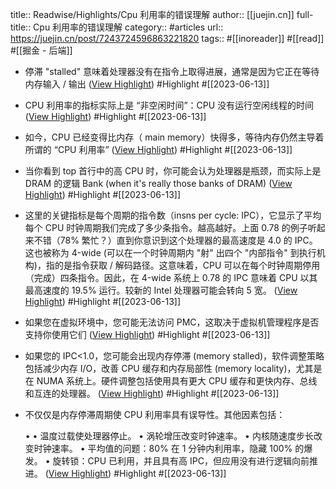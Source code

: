 title:: Readwise/Highlights/Cpu 利用率的错误理解
author:: [[juejin.cn]]
full-title:: Cpu 利用率的错误理解
category:: #articles
url:: https://juejin.cn/post/7243724596863221820
tags:: #[[inoreader]] #[[read]] #[[掘金 - 后端]]

- 停滞 "stalled" 意味着处理器没有在指令上取得进展，通常是因为它正在等待内存输入 / 输出 ([View Highlight](https://read.readwise.io/read/01h2smw33faca3e16ewsmtypry)) #Highlight #[[2023-06-13]]
- CPU 利用率的指标实际上是 “非空闲时间”：CPU 没有运行空闲线程的时间 ([View Highlight](https://read.readwise.io/read/01h2smxsf9c5c14478kyp14n03)) #Highlight #[[2023-06-13]]
- 如今，CPU 已经变得比内存（ main memory）快得多，等待内存仍然主导着所谓的 “CPU 利用率” ([View Highlight](https://read.readwise.io/read/01h2smxxd1096x1zfkcjtgbsz8)) #Highlight #[[2023-06-13]]
- 当你看到 top 首行中的高 CPU 时，你可能会认为处理器是瓶颈，而实际上是 DRAM 的逻辑 Bank (when it's really those banks of DRAM) ([View Highlight](https://read.readwise.io/read/01h2smy694tyyz0dspdsazb1a1)) #Highlight #[[2023-06-13]]
- 这里的关键指标是每个周期的指令数（insns per cycle: IPC），它显示了平均每个 CPU 时钟周期我们完成了多少条指令。越高越好。上面 0.78 的例子听起来不错（78% 繁忙？）直到你意识到这个处理器的最高速度是 4.0 的 IPC。这也被称为 4-wide (可以在一个时钟周期内 "射" 出四个 "内部指令" 到执行机构)，指的是指令获取 / 解码路径。这意味着，CPU 可以在每个时钟周期停用（完成）四条指令。因此，在 4-wide 系统上 0.78 的 IPC 意味着 CPU 以其最高速度的 19.5% 运行。较新的 Intel 处理器可能会转向 5 宽。 ([View Highlight](https://read.readwise.io/read/01h2snpdy3n1vr4dpf78hvb2k0)) #Highlight #[[2023-06-13]]
- 如果您在虚拟环境中，您可能无法访问 PMC，这取决于虚拟机管理程序是否支持你使用它们 ([View Highlight](https://read.readwise.io/read/01h2snmwaz7fq0x15m35jv7h9v)) #Highlight #[[2023-06-13]]
- 如果您的 IPC<1.0，您可能会出现内存停滞 (memory stalled)，软件调整策略包括减少内存 I/O，改善 CPU 缓存和内存局部性 (memory locality)，尤其是在 NUMA 系统上。硬件调整包括使用具有更大 CPU 缓存和更快内存、总线和互连的处理器。 ([View Highlight](https://read.readwise.io/read/01h2snqq0nmdhtq83yhbvp7386)) #Highlight #[[2023-06-13]]
- 不仅仅是内存停滞周期使 CPU 利用率具有误导性。其他因素包括：
  
  •   •   温度过载使处理器停止。
    •   涡轮增压改变时钟速率。
    •   内核随速度步长改变时钟速率。
    •   平均值的问题：80% 在 1 分钟内利用率，隐藏 100% 的爆发。
    •   旋转锁：CPU 已利用，并且具有高 IPC，但应用没有进行逻辑向前推进。 ([View Highlight](https://read.readwise.io/read/01h2sns19anq9bp0p6bp43pekf)) #Highlight #[[2023-06-13]]
